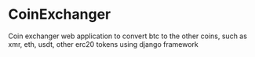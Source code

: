 # CoinExchanger
Coin exchanger web application to convert btc to the other coins, such as xmr, eth, usdt, other erc20 tokens using django framework
